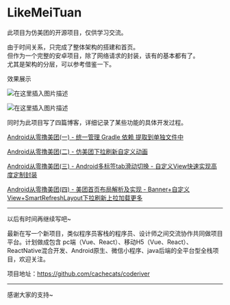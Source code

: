 # LikeMeiTuan
此项目为仿美团的开源项目，仅供学习交流。  

由于时间关系，只完成了整体架构的搭建和首页。  
但作为一个完整的安卓项目，除了网络请求的封装，该有的基本都有了。  
尤其是架构的分层，可以参考借鉴一下。    

效果展示  

![在这里插入图片描述](https://img-blog.csdnimg.cn/20181103122510169.gif)  


![在这里插入图片描述](https://img-blog.csdnimg.cn/20181103121917571.gif)


同时为此项目写了四篇博客，详细记录了某些功能的具体开发过程。  

[Android从零撸美团(一) - 统一管理 Gradle 依赖 提取到单独文件中](https://juejin.im/post/5bdd26a6e51d4505231a3651)

[Android从零撸美团(二) - 仿美团下拉刷新自定义动画](https://juejin.im/post/5bdd272a6fb9a049de6ccc69)

[Android从零撸美团(三) - Android多标签tab滑动切换 - 自定义View快速实现高度定制封装](https://juejin.im/post/5bdd27a5e51d452dfd0139e8)

[Android从零撸美团(四) - 美团首页布局解析及实现 - Banner+自定义View+SmartRefreshLayout下拉刷新上拉加载更多](https://juejin.im/post/5bdd282ee51d45053c74a8ff)

---

以后有时间再继续写吧~   

最新在写一个新项目，类似程序员客栈的程序员、设计师之间交流协作共同做项目平台。计划做成包含 pc端（Vue、React）、移动H5（Vue、React）、ReactNative混合开发、Android原生、微信小程序、java后端的全平台型全栈项目，欢迎关注。  

项目地址：https://github.com/cachecats/coderiver

---
感谢大家的支持~  
